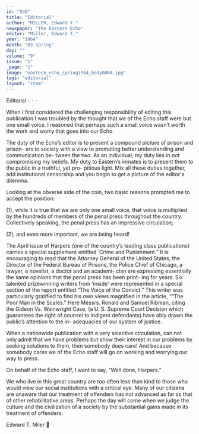 ```yaml
---
id: "930"
title: "Editorial"
author: "MILLER, Edward T."
newspaper: "The Eastern Echo"
editor: "Miller, Edward T."
year: "1964"
month: "03 Spring"
day: ""
volume: "9"
issue: "1"
_page: "2"
image: "eastern_echo_spring1964_body0004.jpg"
tags: "editorial"
layout: "item"
---
```

Editorial - - -

When I first considered the challenging responsibility of editing this publication
I was troubled by the thought that we of the Echo staff were but one small voice. I
reasoned that perhaps such a small voice wasn’t worth the work and worry that goes
into our Echo.

The duty of the Echo’s editor is to present a compound picture of prison and prison-
ers to society with a view to promoting better understanding and communication be-
tween the two. As an individual, my duty lies in not compromising my beliefs. My
duty to Eastern’s inmates is to present them to the public in a truthful, yet pro-
pitious light. Mix all these duties together, add institutional censorship and you
begin to get a picture of the editor's dilemma.

Looking at the obverse side of the coin, two basic reasons prompted me to accept
the position:

(1), while it is true that we are only one small voice, that voice is multiplied by
the hundreds of members of the penal press throughout the country. Collectively
speaking, the penal press has an impressive circulation;

(2), and even more important, we are being heard!

The April issue of Harpers (one of the country’s leading class publications) carries
a special supplement entitled ‘Crime and Punishment.” It is encouraging to read
that the Attorney General of the United States, the Director of the Federal Bureau
of Prisons, the Police Chief of Chicago, a lawyer, a novelist, a doctor and an academi-
cian are expressing essentially the same opinions that the penal press has been print-
ing for years. Six talented prizewinning writers from ‘inside’ were represented in a
special section of the report entitled “The Voice of the Convict.” This writer was
particularly gratified to find his own views magnified in the article, ““The Poor Man
in the Scales.” Here Messrs. Ronald and Samuel Ribman, citing the Gideon Vs.
Wainwright Case, (a U. S. Supreme Court Decision which guarantees the right of
counsel to indigent defendants) have ably drawn the public’s attention to the in-
adequacies of our system of justice.

When a nationwide publication with a very selective circulation, can not only
admit that we have problems but show their interest in our problems by seeking
solutions to them, then somebody does care! And because somebody cares we of the
Echo staff will go on working and worrying our way to press.

On behalf of the Echo staff, I want to say, “Well done, Harpers.”

We who live in this great country are too often less than kind to those who would
view our social institutions with a critical eye. Many of our citizens are unaware
that our treatment of offenders has not advanced as far as that of other rehabilitative
areas. Perhaps the day will come when we judge the culture and the civilization of
a society by the substantial gains made in its treatment of offenders.

Edward T. Miler

